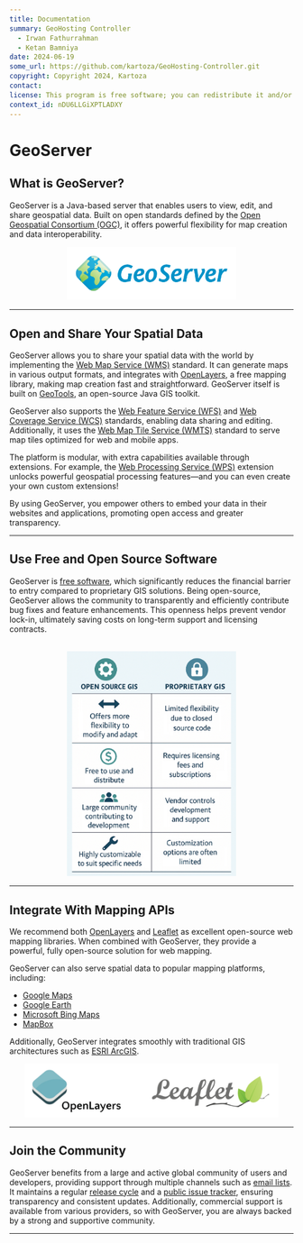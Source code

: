```yaml
---
title: Documentation
summary: GeoHosting Controller
  - Irwan Fathurrahman
  - Ketan Bamniya
date: 2024-06-19
some_url: https://github.com/kartoza/GeoHosting-Controller.git
copyright: Copyright 2024, Kartoza
contact:
license: This program is free software; you can redistribute it and/or modify it under the terms of the GNU Affero General Public License as published by the Free Software Foundation; either version 3 of the License, or (at your option) any later version.
context_id: nDU6LLGiXPTLADXY
---
```


# GeoServer

## What is GeoServer?

GeoServer is a Java-based server that enables users to view, edit, and share geospatial data. Built on open standards defined by the [Open Geospatial Consortium (OGC)](http://www.opengeospatial.org/), it offers powerful flexibility for map creation and data interoperability.

<div style="text-align: center;">
  <img src="./img/geoserver-img-1.png" alt="GeoServer Logo" width="300">
</div>

---

## Open and Share Your Spatial Data

GeoServer allows you to share your spatial data with the world by implementing the [Web Map Service (WMS)](http://www.opengeospatial.org/standards/wms) standard. It can generate maps in various output formats, and integrates with [OpenLayers](http://openlayers.org/), a free mapping library, making map creation fast and straightforward. GeoServer itself is built on [GeoTools](http://geotools.org), an open-source Java GIS toolkit.

GeoServer also supports the [Web Feature Service (WFS)](http://www.opengeospatial.org/standards/wfs) and [Web Coverage Service (WCS)](http://www.opengeospatial.org/standards/wcs) standards, enabling data sharing and editing. Additionally, it uses the [Web Map Tile Service (WMTS)](http://www.opengeospatial.org/standards/wmts) standard to serve map tiles optimized for web and mobile apps.

The platform is modular, with extra capabilities available through extensions. For example, the [Web Processing Service (WPS)](http://www.opengeospatial.org/standards/wps) extension unlocks powerful geospatial processing features—and you can even create your own custom extensions!

By using GeoServer, you empower others to embed your data in their websites and applications, promoting open access and greater transparency.

---

## Use Free and Open Source Software

GeoServer is [free software](/license), which significantly reduces the financial barrier to entry compared to proprietary GIS solutions. Being open-source, GeoServer allows the community to transparently and efficiently contribute bug fixes and feature enhancements. This openness helps prevent vendor lock-in, ultimately saving costs on long-term support and licensing contracts.

<br>

<div style="text-align: center;">
  <img src="./img/geoserver-img-2.png" alt="Open Source vs Proprietary GIS" width="300">
</div>

---

## Integrate With Mapping APIs

We recommend both [OpenLayers](https://openlayers.org) and [Leaflet](https://leafletjs.com) as excellent open-source web mapping libraries. When combined with GeoServer, they provide a powerful, fully open-source solution for web mapping.

GeoServer can also serve spatial data to popular mapping platforms, including:

- [Google Maps](http://maps.google.com/)
- [Google Earth](http://earth.google.com/)
- [Microsoft Bing Maps](https://www.bing.com/maps)
- [MapBox](http://mapbox.com)

Additionally, GeoServer integrates smoothly with traditional GIS architectures such as [ESRI ArcGIS](http://www.esri.com/arcgis).

<div style="text-align: center;">
  <img src="./img/geoserver-img-3.png" alt="OpenLayers & Leaflet Logo" width="450">
</div>

---

## Join the Community

GeoServer benefits from a large and active global community of users and developers, providing support through multiple channels such as [email lists](/comm#email). It maintains a regular [release cycle](/roadmap) and a [public issue tracker](/issues), ensuring transparency and consistent updates. Additionally, commercial support is available from various providers, so with GeoServer, you are always backed by a strong and supportive community.

---
